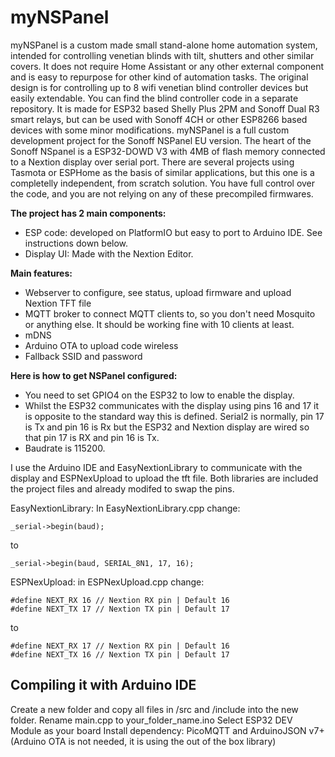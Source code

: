 # myNSPanel

myNSPanel is a custom made small stand-alone home automation system, intended for controlling venetian blinds with tilt, shutters and other similar covers. It does not require Home Assistant or any other external component and is easy to repurpose for other kind of automation tasks.
The original design is for controlling up to 8 wifi venetian blind controller devices but easily extendable. You can find the blind controller code in a separate repository. It is made for ESP32 based Shelly Plus 2PM and Sonoff Dual R3 smart relays, but can be used with Sonoff 4CH or other ESP8266 based devices with some minor modifications.
myNSPanel is a full custom development project for the Sonoff NSPanel EU version. The heart of the Sonoff NSpanel is a ESP32-DOWD V3 with 4MB of flash memory connected to a Nextion display over serial port. There are several projects using Tasmota or ESPHome as the basis of similar applications, but this one is a completelly independent, from scratch solution. You have full control over the code, and you are not relying on any of these precompiled firmwares.

**The project has 2 main components:**
+ ESP code: developed on PlatformIO but easy to port to Arduino IDE. See instructions down below.
+ Display UI: Made with the Nextion Editor.

**Main features:**
+ Webserver to configure, see status, upload firmware and upload Nextion TFT file
+ MQTT broker to connect MQTT clients to, so you don't need Mosquito or anything else. It should be working fine with 10 clients at least.
+ mDNS
+ Arduino OTA to upload code wireless
+ Fallback SSID and password

**Here is how to get NSPanel configured:**
+ You need to set GPIO4 on the ESP32 to low to enable the display.
+ Whilst the ESP32 communicates with the display using pins 16 and 17 it is opposite to the standard way this is defined. Serial2 is normally, pin 17 is Tx and pin 16 is Rx but the ESP32 and Nextion display are wired so that pin 17 is RX and pin 16 is Tx.
+ Baudrate is 115200.

I use the Arduino IDE and EasyNextionLibrary to communicate with the display and ESPNexUpload to upload the tft file. 
Both libraries are included the project files and already modifed to swap the pins.

EasyNextionLibrary: In EasyNextionLibrary.cpp change:

```
_serial->begin(baud);
```
to
```
_serial->begin(baud, SERIAL_8N1, 17, 16);
```

ESPNexUpload: in ESPNexUpload.cpp change:

 ```
#define NEXT_RX 16 // Nextion RX pin | Default 16 
 #define NEXT_TX 17 // Nextion TX pin | Default 17
```
to
```
#define NEXT_RX 17 // Nextion RX pin | Default 16
#define NEXT_TX 16 // Nextion TX pin | Default 17
```

## Compiling it with Arduino IDE
Create a new folder and copy all files in /src and /include into the new folder.
Rename main.cpp to your_folder_name.ino
Select ESP32 DEV Module as your board
Install dependency: PicoMQTT and ArduinoJSON v7+ (Arduino OTA is not needed, it is using the out of the box library)
